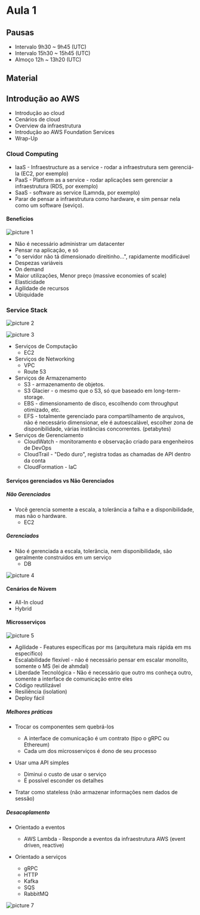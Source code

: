 # Aula 1

## Pausas
- Intervalo 9h30 ~ 9h45 (UTC)
- Intervalo 15h30 ~ 15h45 (UTC)
- Almoço 12h ~ 13h20 (UTC)
  
## Material

## Introdução ao AWS

- Introdução ao cloud
- Cenários de cloud
- Overview da infraestrutura
- Introdução ao AWS Foundation Services
- Wrap-Up


### Cloud Computing
- IaaS - Infraestructure as a service - rodar a infraestrutura sem gerenciá-la (EC2, por exemplo)
- PaaS - Platform as a service - rodar aplicações sem gerenciar a infraestrutura (RDS, por exemplo)
- SaaS - software as service (Lamnda, por exemplo)
- Parar de pensar a infraestrutura como hardware, e sim pensar nela como um software (seviço). 



#### Benefícios

![picture 1](images/9168a8a79e63918ccacfcd1a0cf53241ea73d96287b2d3934bd628d98f534883.png)  

- Não é necessário administrar um datacenter
- Pensar na aplicação, e só
- "o servidor não tá dimensionado direitinho...", rapidamente modificável
- Despezas variáveis
- On demand
- Maior utilizações, Menor preço (massive economies of scale)
- Elasticidade
- Agilidade de recursos
- Ubiquidade

### Service Stack
![picture 2](images/b19483851c3a7dd4185a51b774080e6710ac290f2abb5ea4105eca06f0d59547.png)

![picture 3](images/a0a808d79a26cf1da9a6109bbb0e0e38fce133789932dea4f295d3dcfa2d695a.png)  


- Serviços de Computação
  - EC2
- Serviços de Networking
  - VPC
  - Route 53
- Serviços de Armazenamento
  - S3 - armazenamento de objetos.
  - S3 Glacier - o mesmo que o S3, só que baseado em long-term-storage.
  - EBS - dimensionamento de disco, escolhendo com throughput otimizado, etc.
  - EFS - totalmente gerenciado para compartilhamento de arquivos, não é necessário dimensionar, ele é autoescalável, escolher zona de disponibilidade, várias instâncias concorrentes. (petabytes)
- Serviços de Gerenciamento
  - CloudWatch - monitoramento e observação criado para engenheiros de DevOps
  - CloudTrail - "Dedo duro", registra todas as chamadas de API dentro da conta
  - CloudFormation - IaC

#### Serviços gerenciados vs Não Gerenciados

##### Não Gerenciados
- Você gerencia somente a escala, a tolerância a falha e a disponibilidade, mas não o hardware.
  - EC2

##### Gerenciados
- Não é gerenciada a escala, tolerância, nem disponibilidade, são geralmente construidos em um serviço
  - DB

![picture 4](images/764dbd250d0871158df94b5c1e5877055c1b3756a26feb99b031995d817cd4fb.png)


#### Cenários de Núvem

- All-In cloud
- Hybrid

#### Microsserviços

![picture 5](images/57bbf895a13f5d4b5978b48058bafa0de0767de73d757e51a899e334c833afe2.png)  

- Agilidade - Features específicas por ms (arquitetura mais rápida em ms específico)
- Escalabilidade flexível - não é necessário pensar em escalar monolito, somente o MS (lei de ahmdal)
- Liberdade Tecnológica - Não é necessário que outro ms conheça outro, somente a interface de comunicação entre eles
- Código reutilizável
- Resiliência (isolation)
- Deploy fácil

##### Melhores práticas
- Trocar os componentes sem quebrá-los
  - A interface de comunicação é um contrato (tipo o gRPC ou Ethereum)
  - Cada um dos microsserviços é dono de seu processo

- Usar uma API simples
  - Diminui o custo de usar o serviço
  - É possível esconder os detalhes

- Tratar como stateless (não armazenar informações nem dados de sessão)

##### Desacoplamento
- Orientado a eventos
  - AWS Lambda - Responde a eventos da infraestrutura AWS (event driven, reactive)

- Orientado a serviços
  - gRPC
  - HTTP
  - Kafka
  - SQS
  - RabbitMQ


 ![picture 7](images/0f6f121009d50895cad49980c14085a7dd779036a10d53c5a4828bb1c15727f7.png)  
